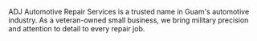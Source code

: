 ADJ Automotive Repair Services is a trusted name in Guam's automotive industry. As a veteran-owned small business, we bring military precision and attention to detail to every repair job.